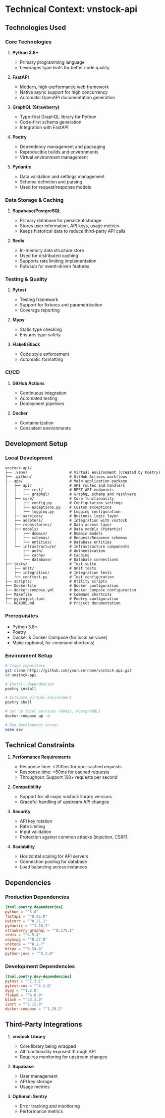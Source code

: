 # Technical Context: vnstock-api

## Technologies Used

### Core Technologies

1. **Python 3.8+**

   - Primary programming language
   - Leverages type hints for better code quality

2. **FastAPI**

   - Modern, high-performance web framework
   - Native async support for high concurrency
   - Automatic OpenAPI documentation generation

3. **GraphQL (Strawberry)**

   - Type-first GraphQL library for Python
   - Code-first schema generation
   - Integration with FastAPI

4. **Poetry**

   - Dependency management and packaging
   - Reproducible builds and environments
   - Virtual environment management

5. **Pydantic**
   - Data validation and settings management
   - Schema definition and parsing
   - Used for request/response models

### Data Storage & Caching

1. **Supabase/PostgreSQL**

   - Primary database for persistent storage
   - Stores user information, API keys, usage metrics
   - Keeps historical data to reduce third-party API calls

2. **Redis**
   - In-memory data structure store
   - Used for distributed caching
   - Supports rate limiting implementation
   - Pub/sub for event-driven features

### Testing & Quality

1. **Pytest**

   - Testing framework
   - Support for fixtures and parametrization
   - Coverage reporting

2. **Mypy**

   - Static type checking
   - Ensures type safety

3. **Flake8/Black**
   - Code style enforcement
   - Automatic formatting

### CI/CD

1. **GitHub Actions**

   - Continuous integration
   - Automated testing
   - Deployment pipelines

2. **Docker**
   - Containerization
   - Consistent environments

## Development Setup

### Local Development

```
vnstock-api/
├── .venv/                   # Virtual environment (created by Poetry)
├── .github/                 # GitHub Actions workflows
├── app/                     # Main application package
│   ├── api/                 # API routes and handlers
│   │   ├── rest/            # REST API endpoints
│   │   └── graphql/         # GraphQL schema and resolvers
│   ├── core/                # Core functionality
│   │   ├── config.py        # Configuration settings
│   │   ├── exceptions.py    # Custom exceptions
│   │   └── logging.py       # Logging configuration
│   ├── services/            # Business logic layer
│   ├── adapters/            # Integration with vnstock
│   ├── repositories/        # Data access layer
│   ├── models/              # Data models (Pydantic)
│   │   ├── domain/          # Domain models
│   │   ├── schemas/         # Request/Response schemas
│   │   └── entities/        # Database entities
│   └── infrastructure/      # Infrastructure components
│       ├── auth/            # Authentication
│       ├── cache/           # Caching
│       └── database/        # Database connections
├── tests/                   # Test suite
│   ├── unit/                # Unit tests
│   ├── integration/         # Integration tests
│   └── conftest.py          # Test configuration
├── scripts/                 # Utility scripts
├── Dockerfile               # Docker configuration
├── docker-compose.yml       # Docker Compose configuration
├── Makefile                 # Command shortcuts
├── pyproject.toml           # Poetry configuration
└── README.md                # Project documentation
```

### Prerequisites

- Python 3.8+
- Poetry
- Docker & Docker Compose (for local services)
- Make (optional, for command shortcuts)

### Environment Setup

```bash
# Clone repository
git clone https://github.com/yourusername/vnstock-api.git
cd vnstock-api

# Install dependencies
poetry install

# Activate virtual environment
poetry shell

# Set up local services (Redis, PostgreSQL)
docker-compose up -d

# Run development server
make dev
```

## Technical Constraints

1. **Performance Requirements**

   - Response time: <200ms for non-cached requests
   - Response time: <50ms for cached requests
   - Throughput: Support 100+ requests per second

2. **Compatibility**

   - Support for all major vnstock library versions
   - Graceful handling of upstream API changes

3. **Security**

   - API key rotation
   - Rate limiting
   - Input validation
   - Protection against common attacks (injection, CSRF)

4. **Scalability**
   - Horizontal scaling for API servers
   - Connection pooling for database
   - Load balancing across instances

## Dependencies

### Production Dependencies

```toml
[tool.poetry.dependencies]
python = "^3.8"
fastapi = "^0.95.0"
uvicorn = "^0.21.1"
pydantic = "^1.10.7"
strawberry-graphql = "^0.175.1"
redis = "^4.5.4"
asyncpg = "^0.27.0"
vnstock = "^0.2.7"
httpx = "^0.24.0"
python-jose = "^3.3.0"
```

### Development Dependencies

```toml
[tool.poetry.dev-dependencies]
pytest = "^7.3.1"
pytest-cov = "^4.1.0"
mypy = "^1.2.0"
flake8 = "^6.0.0"
black = "^23.3.0"
isort = "^5.12.0"
docker-compose = "^1.29.2"
```

## Third-Party Integrations

1. **vnstock Library**

   - Core library being wrapped
   - All functionality exposed through API
   - Requires monitoring for upstream changes

2. **Supabase**

   - User management
   - API key storage
   - Usage metrics

3. **Optional: Sentry**
   - Error tracking and monitoring
   - Performance metrics
